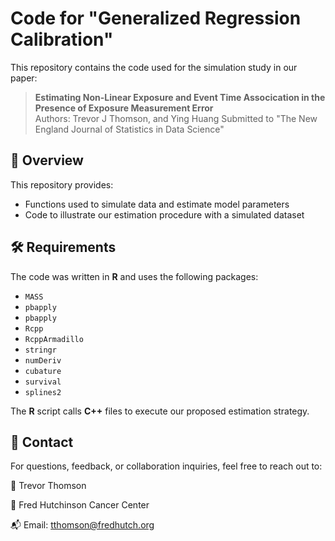 # Code for "Generalized Regression Calibration"

This repository contains the code used for the simulation study in our paper:

> **Estimating Non-Linear Exposure and Event Time Assocication in the Presence of Exposure Measurement Error**  
> Authors: Trevor J Thomson, and Ying Huang
> Submitted to "The New England Journal of Statistics in Data Science"

## 📌 Overview
This repository provides:
- Functions used to simulate data and estimate model parameters
- Code to illustrate our estimation procedure with a simulated dataset

## 🛠️ Requirements
The code was written in **R** and uses the following packages:
- `MASS`
- `pbapply`
- `pbapply`
- `Rcpp`
- `RcppArmadillo`
- `stringr`
- `numDeriv`
- `cubature`
- `survival`
- `splines2`

The **R** script calls **C++** files to execute our proposed estimation strategy.

## 📧 Contact
For questions, feedback, or collaboration inquiries, feel free to reach out to:

👤 Trevor Thomson

📍 Fred Hutchinson Cancer Center

📬 Email: tthomson@fredhutch.org

